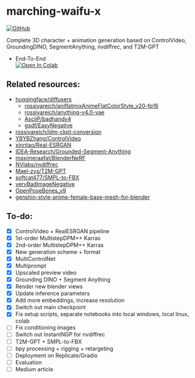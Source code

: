 # marching-waifu-x

<p>
    <a href="https://github.com/rossiyareich/marching-waifu-x/blob/main/LICENSE">
        <img alt="GitHub" src="https://img.shields.io/github/license/rossiyareich/marching-waifu-x">
    </a>
</p>

Complete 3D character + animation generation based on ControlVideo, GroundingDINO, SegmentAnything, nvdiffrec, and T2M-GPT

- End-To-End
<br>[![Open In Colab](https://colab.research.google.com/assets/colab-badge.svg)](https://colab.research.google.com/github/rossiyareich/marching-waifu-x/blob/main/ipynb/end2end_colab.ipynb)

## Related resources:
- [huggingface/diffusers](https://github.com/huggingface/diffusers)
    - [rossiyareich/aniflatmixAnimeFlatColorStyle_v20-fp16](https://huggingface.co/rossiyareich/aniflatmixAnimeFlatColorStyle_v20-fp16)
    - [rossiyareich/anything-v4.0-vae](https://huggingface.co/rossiyareich/anything-v4.0-vae)
    - [AsciiP/badhandv4](https://huggingface.co/AsciiP/badhandv4)
    - [gsdf/EasyNegative](https://huggingface.co/datasets/gsdf/EasyNegative)
- [rossiyareich/ldm-ckpt-conversion](https://github.com/rossiyareich/ldm-ckpt-conversion.git)
- [YBYBZhang/ControlVideo](https://github.com/YBYBZhang/ControlVideo)
- [xinntao/Real-ESRGAN](https://github.com/xinntao/Real-ESRGAN)
- [IDEA-Research/Grounded-Segment-Anything](https://github.com/IDEA-Research/Grounded-Segment-Anything)
- [maximeraafat/BlenderNeRF](https://github.com/maximeraafat/BlenderNeRF)
- [NVlabs/nvdiffrec](https://github.com/NVlabs/nvdiffrec)
- [Mael-zys/T2M-GPT](https://github.com/Mael-zys/T2M-GPT.git)
- [softcat477/SMPL-to-FBX](https://github.com/softcat477/SMPL-to-FBX)
- [veryBadImageNegative](https://civitai.com/models/11772/verybadimagenegative)
- [OpenPoseBones_v9](https://toyxyz.gumroad.com/l/ciojz)
- [genshin-style-anime-female-base-mesh-for-blender](https://sketchfab.com/3d-models/genshin-style-anime-female-base-mesh-for-blender-c2d6727e8c9742feb9a4a3bccac6e0e0)

## To-do:
- [x] ControlVideo + RealESRGAN pipeline
- [x] 1st-order MultistepDPM++ Karras
- [x] 2nd-order MultistepDPM++ Karras
- [x] New generation scheme + format
- [x] MultiControlNet
- [x] Multiprompt
- [x] Upscaled preview video
- [x] Grounding DINO + Segment Anything
- [x] Render new blender views
- [x] Update inference parameters
- [x] Add more embeddings, increase resolution
- [x] Switch out main checkpoint
- [x] Fix setup scripts, separate notebooks into local windows, local linux, colab
- [ ] Fix conditioning images
- [ ] Switch out InstantNGP for nvdiffrec
- [ ] T2M-GPT + SMPL-to-FBX
- [ ] bpy processing + rigging + retargeting
- [ ] Deployment on Replicate/Gradio
- [ ] Evaluation
- [ ] Medium article
